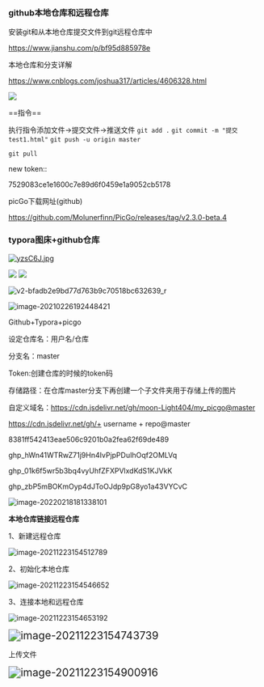 ### github本地仓库和远程仓库

安装git和从本地仓库提交文件到git远程仓库中

https://www.jianshu.com/p/bf95d885978e

本地仓库和分支详解

https://www.cnblogs.com/joshua317/articles/4606328.html

<img src = 'https://i.bmp.ovh/imgs/2021/01/c7a7c606dacfca2c.png' />

==指令==

执行指令添加文件->提交文件->推送文件
`git add .`
`git commit -m "提交test1.html"`
`git push -u origin master`

`git pull`

new token::

7529083ce1e1600c7e89d6f0459e1a9052cb5178

picGo下载网址(github)

https://github.com/Molunerfinn/PicGo/releases/tag/v2.3.0-beta.4

### typora图床+github仓库



<a href="https://imgtu.com/i/yzsC6J"><img src="https://s3.ax1x.com/2021/02/26/yzsC6J.md.jpg" alt="yzsC6J.jpg" border="0" /></a>

<img src = 'https://cdn.jsdelivr.net/gh/moon-Light404/my_picgo@master/img/neon-city-girl-back-view-night-lights-sci-fi.jpeg'/>

<img src ="https://cdn.jsdelivr.net/gh/moon-Light404/my_picgo@master/img/20210226191635.jpg"/>

![v2-bfadb2e9bd77d763b9c70518bc632639_r](https://cdn.jsdelivr.net/gh/moon-Light404/my_picgo@master/img/20210226192303.jpg)

![image-20210226192448421](https://cdn.jsdelivr.net/gh/moon-Light404/my_picgo@master/img/20210226192448.png)

Github+Typora+picgo

设定仓库名：用户名/仓库

分支名：master

Token:创建仓库的时候的token码

存储路径：在仓库master分支下再创建一个子文件夹用于存储上传的图片

自定义域名：https://cdn.jsdelivr.net/gh/moon-Light404/my_picgo@master

https://cdn.jsdelivr.net/gh/+ username + repo@master

8381ff542413eae506c9201b0a2fea62f69de489



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



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

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

![image-20220218181338101](https://cdn.jsdelivr.net/gh/moon-Light404/my-picGo@master/img/image-20220218181338101.png)

**本地仓库链接远程仓库**

1、新建远程仓库

![image-20211223154512789](https://cdn.jsdelivr.net/gh/moon-Light404/my-picGo@master/img/202112231545953.png)

2、初始化本地仓库

![image-20211223154546652](https://cdn.jsdelivr.net/gh/moon-Light404/my-picGo@master/img/202112231545710.png)



3、连接本地和远程仓库

![image-20211223154653192](https://cdn.jsdelivr.net/gh/moon-Light404/my-picGo@master/img/202112231546255.png)

<img src="https://cdn.jsdelivr.net/gh/moon-Light404/my-picGo@master/img/202112231547799.png" alt="image-20211223154743739" style="zoom:150%;" />

上传文件

<img src="https://cdn.jsdelivr.net/gh/moon-Light404/my-picGo@master/img/202112231549976.png" alt="image-20211223154900916" style="zoom:150%;" />

